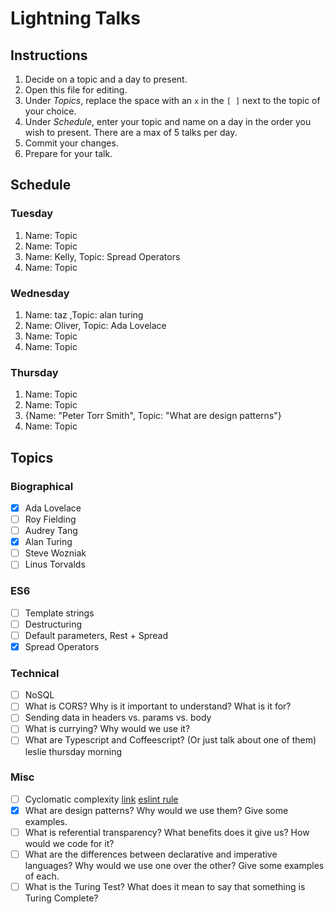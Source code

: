 # Lightning Talks

## Instructions

1. Decide on a topic and a day to present.
2. Open this file for editing.
3. Under _Topics_, replace the space with an `x` in the `[ ]` next to the topic of your choice.
4. Under _Schedule_, enter your topic and name on a day in the order you wish to present. There are a max of 5 talks per day.
5. Commit your changes.
6. Prepare for your talk.


## Schedule

### Tuesday

1. Name: Topic
2. Name: Topic
3. Name: Kelly, Topic: Spread Operators
4. Name: Topic


### Wednesday

1. Name: taz ,Topic: alan turing
2. Name: Oliver, Topic: Ada Lovelace
3. Name: Topic
4. Name: Topic

### Thursday

1. Name: Topic
2. Name: Topic
3. {Name:  "Peter Torr Smith", Topic: "What are design patterns"}
4. Name: Topic

## Topics

### Biographical

* [x] Ada Lovelace
* [ ] Roy Fielding
* [ ] Audrey Tang
* [x] Alan Turing
* [ ] Steve Wozniak
* [ ] Linus Torvalds

### ES6
* [ ] Template strings
* [ ] Destructuring
* [ ] Default parameters, Rest + Spread
* [x] Spread Operators

### Technical
* [ ] NoSQL
* [ ] What is CORS? Why is it important to understand? What is it for?
* [ ] Sending data in headers vs. params vs. body
* [ ] What is currying? Why would we use it?
* [ ] What are Typescript and Coffeescript? (Or just talk about one of them) leslie thursday morning

### Misc

* [ ] Cyclomatic complexity [link](http://webuniverse.io/cyclomatic-complexity-refactoring-tips/) [eslint rule](http://eslint.org/docs/rules/complexity)
* [x] What are design patterns? Why would we use them? Give some examples.
* [ ] What is referential transparency? What benefits does it give us? How would we code for it?
* [ ] What are the differences between declarative and imperative languages? Why would we use one over the other? Give some examples of each.
* [ ] What is the Turing Test? What does it mean to say that something is Turing Complete?
